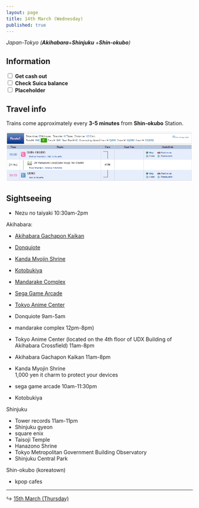 ```yaml
---
layout: page
title: 14th March (Wednesday)
published: true
---
```


*Japan-Tokyo (**Akihabara**+**Shinjuku** +**Shin-okubo**)*

## Information

<div><input class="box" type="checkbox" name="141" /><label type="text" class="strikethrough">&nbsp;<b>Get cash out</b></label><br /><input class="box" type="checkbox" name="142" /><label type="text" class="strikethrough"> <b>Check Suica balance</b></label><br /><input class="box" type="checkbox" name="143" /><label type="text" class="strikethrough"> <b>Placeholder</b></label></div>

## Travel info

Trains come approximately every **3-5 minutes** from **Shin-okubo** Station.

[![shin-okubo.PNG](/days/week1/shin-okubo.PNG)](http://maki.host/days/week1/shin-okubo.PNG)

## Sightseeing

* Nezu no taiyaki 10:30am-2pm

Akihabara:

* [Akihabara Gachapon Kaikan](/locations/japan/akihabara/gachaponkaikan)
* [Donquiote](/locations/japan/akihabara/donquiote)
* [Kanda Myojin Shrine](/locations/japan/akihabara/kandamyojinshrine)
* [Kotobukiya](/locations/japan/akihabara/kotobukiya)
* [Mandarake Complex](/locations/japan/akihabara/mandarake)
* [Sega Game Arcade](/locations/japan/akihabara/segagamearcade)
* [Tokyo Anime Center](/locations/japan/akihabara/tokyoanimecenter)


* Donquiote 9am-5am
* mandarake complex 12pm-8pm)
* Tokyo Anime Center (located on the 4th floor of UDX Building of Akihabara Crossfield) 11am-8pm
* Akihabara Gachapon Kaikan 11am-8pm
* Kanda Myojin Shrine<br>1,000 yen it charm to protect your devices
* sega game arcade 10am-11:30pm
* Kotobukiya

Shinjuku

* Tower records 11am-11pm
* Shinjuku gyeon
* square enix
* Taisoji Temple
* Hanazono Shrine
* Tokyo Metropolitan Government Building Observatory
* Shinjuku Central Park

Shin-okubo (koreatown)

* kpop cafes

---

↪ [15th March (Thursday)](/days/week1/15mar)